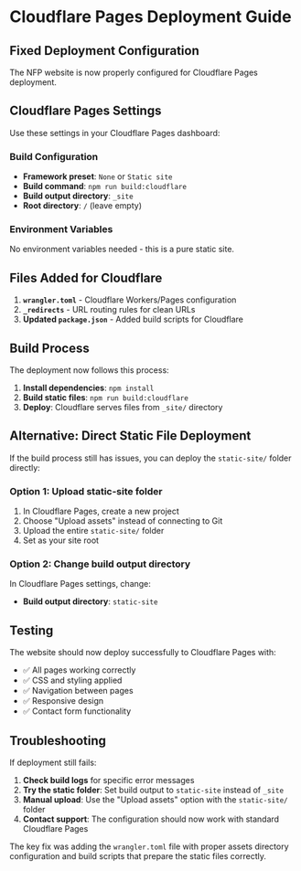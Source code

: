 # Cloudflare Pages Deployment Guide

## Fixed Deployment Configuration

The NFP website is now properly configured for Cloudflare Pages deployment.

## Cloudflare Pages Settings

Use these settings in your Cloudflare Pages dashboard:

### Build Configuration
- **Framework preset**: `None` or `Static site`
- **Build command**: `npm run build:cloudflare`
- **Build output directory**: `_site`
- **Root directory**: `/` (leave empty)

### Environment Variables
No environment variables needed - this is a pure static site.

## Files Added for Cloudflare

1. **`wrangler.toml`** - Cloudflare Workers/Pages configuration
2. **`_redirects`** - URL routing rules for clean URLs
3. **Updated `package.json`** - Added build scripts for Cloudflare

## Build Process

The deployment now follows this process:

1. **Install dependencies**: `npm install`
2. **Build static files**: `npm run build:cloudflare`
3. **Deploy**: Cloudflare serves files from `_site/` directory

## Alternative: Direct Static File Deployment

If the build process still has issues, you can deploy the `static-site/` folder directly:

### Option 1: Upload static-site folder
1. In Cloudflare Pages, create a new project
2. Choose "Upload assets" instead of connecting to Git
3. Upload the entire `static-site/` folder
4. Set as your site root

### Option 2: Change build output directory
In Cloudflare Pages settings, change:
- **Build output directory**: `static-site`

## Testing

The website should now deploy successfully to Cloudflare Pages with:
- ✅ All pages working correctly
- ✅ CSS and styling applied
- ✅ Navigation between pages
- ✅ Responsive design
- ✅ Contact form functionality

## Troubleshooting

If deployment still fails:

1. **Check build logs** for specific error messages
2. **Try the static folder**: Set build output to `static-site` instead of `_site`
3. **Manual upload**: Use the "Upload assets" option with the `static-site/` folder
4. **Contact support**: The configuration should now work with standard Cloudflare Pages

The key fix was adding the `wrangler.toml` file with proper assets directory configuration and build scripts that prepare the static files correctly.